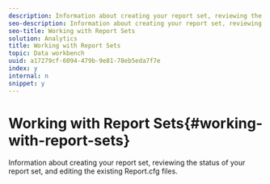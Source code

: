 ```yaml
---
description: Information about creating your report set, reviewing the status of your report set, and editing the existing Report.cfg files.
seo-description: Information about creating your report set, reviewing the status of your report set, and editing the existing Report.cfg files.
seo-title: Working with Report Sets
solution: Analytics
title: Working with Report Sets
topic: Data workbench
uuid: a17279cf-6094-479b-9e81-78eb5eda7f7e
index: y
internal: n
snippet: y
---
```


# Working with Report Sets{#working-with-report-sets}

Information about creating your report set, reviewing the status of your report set, and editing the existing Report.cfg files.

